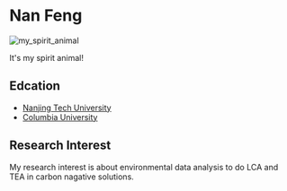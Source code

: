 # Nan Feng

![my_spirit_animal](https://upload.wikimedia.org/wikipedia/commons/thumb/c/c8/Black_Labrador_Retriever_-_Male_IMG_3323.jpg/1920px-Black_Labrador_Retriever_-_Male_IMG_3323.jpg)

It's my spirit animal!

## Edcation

- [Nanjing Tech University](http://www.njtech.edu.cn)
- [Columbia University](https://www.columbia.edu)

## Research Interest

My research interest is about environmental data analysis to do LCA and TEA in carbon nagative solutions.

